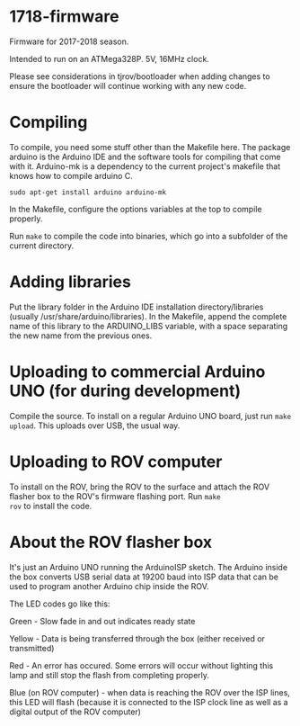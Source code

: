 # 1718-firmware
Firmware for 2017-2018 season.

Intended to run on an ATMega328P. 5V, 16MHz clock.

Please see considerations in tjrov/bootloader when adding changes to ensure the bootloader will continue working with any new code.

# Compiling
To compile, you need some stuff other than the Makefile here. The package arduino is the Arduino IDE and the software tools for compiling that come with it. Arduino-mk is a dependency to the current project's makefile that knows how to compile arduino C.

<code>sudo apt-get install arduino arduino-mk</code>

In the Makefile, configure the options variables at the top to compile properly.

Run <code>make</code> to compile the code into binaries, which go into a subfolder of the current directory.

# Adding libraries
Put the library folder in the Arduino IDE installation directory/libraries (usually /usr/share/arduino/libraries). In the Makefile, append the complete name of this library to the ARDUINO_LIBS variable, with a space separating the new name from the previous ones.

# Uploading to commercial Arduino UNO (for during development)
Compile the source. To install on a regular Arduino UNO board, just run <code>make upload</code>. This uploads over USB, the usual way.

# Uploading to ROV computer
To install on the ROV, bring the ROV to the surface and attach the ROV flasher box to the ROV's firmware flashing port. Run <code>make rov</code> to install the code.

# About the ROV flasher box
It's just an Arduino UNO running the ArduinoISP sketch. The Arduino inside the box converts USB serial data at 19200 baud into ISP data that can be used to program another Arduino chip inside the ROV.

The LED codes go like this:

Green - Slow fade in and out indicates ready state

Yellow - Data is being transferred through the box (either received or transmitted)

Red - An error has occured. Some errors will occur without lighting this lamp and still stop the flash from completing properly.

Blue (on ROV computer) - when data is reaching the ROV over the ISP lines, this LED will flash (because it is connected to the ISP clock line as well as a digital output of the ROV computer)

